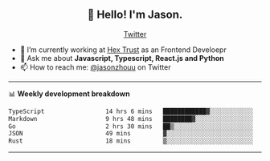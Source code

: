 <h2 align="center">👋 Hello! I'm Jason.</h2>
<p align="center">
  <a href="https://twitter.com/jasonzhouu">Twitter</a>
</p>


- 🔭 I’m currently working at [Hex Trust](https://hextrust.com/) as an Frontend Develoepr
- 💬 Ask me about **Javascript, Typescript, React.js and Python**
- 📫 How to reach me: [@jasonzhouu](https://twitter.com/jasonzhouu) on Twitter

-------

📊 **Weekly development breakdown**
<!--START_SECTION:waka-->

```txt
TypeScript                 14 hrs 6 mins   ████████████▓░░░░░░░░░░░░   50.65 %
Markdown                   9 hrs 48 mins   ████████▓░░░░░░░░░░░░░░░░   35.23 %
Go                         2 hrs 30 mins   ██▒░░░░░░░░░░░░░░░░░░░░░░   09.02 %
JSON                       49 mins         ▓░░░░░░░░░░░░░░░░░░░░░░░░   02.93 %
Rust                       18 mins         ▒░░░░░░░░░░░░░░░░░░░░░░░░   01.12 %
```

<!--END_SECTION:waka-->

-------
